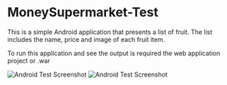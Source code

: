 # MoneySupermarket-Test

This is a simple Android application that presents a list of fruit. The list includes the name, price and image of each fruit item.

To run this application and see the output is required the web application project or .war

![Android Test Screenshot](https://github.com/felipoash/MoneySupermarket-Test/blob/develop/screenshots/0d7baa9e-d799-4904-9efd-17cabdfbc40e.png)
![Android Test Screenshot](https://github.com/felipoash/MoneySupermarket-Test/blob/develop/screenshots/ea9acf92-be1a-4002-a0ee-f4730ec35b60.png)
